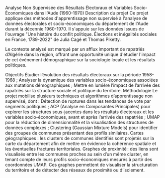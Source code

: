 Analyse Non Supervisée des Résultats Électoraux et Variables Socio-Économiques dans l'Aude (1960-1970)
Description du projet
Ce projet applique des méthodes d'apprentissage non supervisé à l'analyse de données électorales et socio-économiques du département de l'Aude durant la décennie 1960-1970. Il s'appuie sur les données issues de l'ouvrage "Une histoire du conflit politique. Élections et inégalités sociales en France, 1789-2022" de Julia Cagé et Thomas Piketty.

Le contexte analysé est marqué par un afflux important de rapatriés d’Algérie dans la région, offrant une opportunité unique d'étudier l'impact de cet événement démographique sur la sociologie locale et les résultats politiques.

Objectifs
Étudier l’évolution des résultats électoraux sur la période 1958-1968 ;
Analyser la dynamique des variables socio-économiques associées aux mutations démographiques ;
Mettre en lumière l’impact de l’arrivée des rapatriés sur la structure sociale et politique du territoire.
Méthodologie
Le projet mobilise plusieurs techniques et algorithmes d’apprentissage non supervisé, dont :
Détection de ruptures dans les tendances de vote par segments politiques ;
ACP (Analyse en Composantes Principales) pour explorer les structures sous-jacentes dans les résultats électoraux et les variables socio-économiques, avant et après l’arrivée des rapatriés ;
UMAP pour la réduction de dimensionnalité et la visualisation des structures de données complexes ;
Clustering (Gaussian Mixture Models) pour identifier des groupes de communes présentant des profils similaires.
Cartes géographiques : les clusters de communes identifiés sont projetés sur la carte du département afin de mettre en évidence la cohérence spatiale et les éventuelles fractures territoriales.
Graphes de proximité : des liens sont visualisés entre les communes proches au sein d’un même cluster, en tenant compte de leurs profils socio-économiques mesurés à partir des coordonnées UMAP. Ces graphes permettent de visualiser la structuration du territoire et de détecter des réseaux de proximité ou d’isolement.

